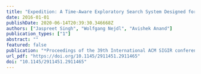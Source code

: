 ```yaml
---
title: "Expedition: A Time-Aware Exploratory Search System Designed for Scholars"
date: 2016-01-01
publishDate: 2020-06-14T20:39:30.346668Z
authors: ["Jaspreet Singh", "Wolfgang Nejdl", "Avishek Anand"]
publication_types: ["1"]
abstract: ""
featured: false
publication: "*Proceedings of the 39th International ACM SIGIR conference on Research and Development in Information Retrieval, SIGIR 2016, Pisa, Italy, July 17-21, 2016*"
url_pdf: "https://doi.org/10.1145/2911451.2911465"
doi: "10.1145/2911451.2911465"
---
```


